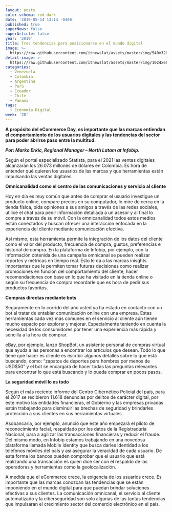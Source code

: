 ```yaml
---
layout: posts
color-schema: red-dark
date: '2019-05-14 13:14 -0400'
published: true
superNews: false
superArticle: false
year: '2019'
title: Tres tendencias para posicionarse en el mundo digital
image: >-
  https://raw.githubusercontent.com/itnewslat/assets/master/img/540x320/Uso-de-Celular-p.jpg
detail-image: >-
  https://raw.githubusercontent.com/itnewslat/assets/master/img/1024x680/Uso-de-Celular-g.jpg
categories:
  - Venezuela
  - Colombia
  - Argentina
  - Perú
  - Ecuador
  - Chile
  - Panama
tags:
  - Economía Digital
week: '20'
---
```

**A propósito del eCommerce Day, es importante que las marcas entiendan el comportamiento de los usuarios digitales y las tendencias del sector para poder abrirse paso entre la multitud.**

_**Por: Marko Erkic, Regional Manager – North Latam at Infobip.**_

Según el portal especializado Statista, para el 2021 las ventas digitales alcanzarán los 26.073 millones de dólares en Colombia. Es hora de entender qué quieren los usuarios de las marcas y que herramientas están impulsando las ventas digitales. 

**Omnicanalidad como el centro de las comunicaciones y servicio al cliente**

Hoy en día es muy común que antes de comprar el usuario investigue un producto online, compare precios en su computador, lo mire de cerca en la tienda física, pida opiniones a sus amigos a través de las redes sociales, utilice el chat para pedir información detallada a un asesor y al final lo compre a través de su móvil. Con la omnicanalidad todos estos medios están conectados y buscan ofrecer una interacción enfocada en la experiencia del cliente mediante comunicación efectiva. 

Así mismo, esta herramienta permite la integración de los datos del cliente como el valor del producto, frecuencia de compra, gustos, preferencias e historial de compra. En la plataforma de Infobip, por ejemplo, con la información obtenida de una campaña omnicanal se pueden realizar reportes y métricas en tiempo real. Esto le da a las marcas inisghts importantes que le permiten tomar futuras decisiones como realizar promociones en función del comportamiento del cliente, hacer recomendaciones con base en lo que ha visitado en la tienda online o según su frecuencia de compra recordarle que es hora de pedir sus productos favoritos.  

**Compras directas mediante bots**

Seguramente en lo corrido del año usted ya ha estado en contacto con un bot al tratar de entablar comunicación online con una empresa. Estas herramientas cada vez más comunes en el servicio al cliente aún tienen mucho espacio por explorar y mejorar. Especialmente teniendo en cuenta la necesidad de los consumidores por tener una experiencia más rápida y sencilla a la hora de comprar. 

eBay, por ejemplo, lanzó ShopBot, un asistente personal de compras virtual que ayuda a las personas a encontrar los artículos que desean. Todo lo que tiene que hacer es cliente es escribir algunos detalles sobre lo que está buscando, como: “zapatos de deportes para hombres por menos de USD$50” y el bot se encargará de hacer todas las preguntas relevantes para encontrar lo que está buscando y lo pueda comprar en pocos pasos. 

**La seguridad móvil lo es todo**

Según el más reciente informe del Centro Cibernético Policial del país, para el 2017 se recibieron 11.618 denuncias por delitos de carácter digital, por este motivo las entidades financieras, el Gobierno y las empresas privadas están trabajando para disminuir las brechas de seguridad y brindarles protección a sus clientes en sus herramientas virtuales. 

Asobancaria, por ejemplo, anunció que este año empezará el piloto de reconocimiento facial, respaldado por los datos de la Registraduría Nacional, para a agilizar las transacciones financieras y reducir el fraude.  Del mismo modo, en Infobip estamos trabajando en una novedosa plataforma llamada Mobile Identity que busca darles identidad a los teléfonos móviles del país y así asegurar la veracidad de cada usuario. De esta forma los bancos pueden comprobar que el usuario que está realizando una transacción es quien dice ser con el respaldo de las operadoras y herramientas como la geolocalización.

A medida que el eCommerce crece, la exigencia de los usuarios crece. Es importante que las marcas conozcan las tendencias que se están imponiendo en el mundo digital para que puedan brindar soluciones efectivas a sus clientes. La comunicación omnicanal, el servicio al cliente automatizado y la ciberseguridad son solo algunas de las tantas tendencias que impulsaran el crecimiento sector del comercio electrónico en el país. 